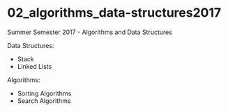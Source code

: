 # 02_algorithms_data-structures2017
Summer Semester 2017 - Algorithms and Data Structures 

Data Structures:
- Stack
- Linked Lists 

Algorithms:
- Sorting Algorithms
- Search Algorithms
